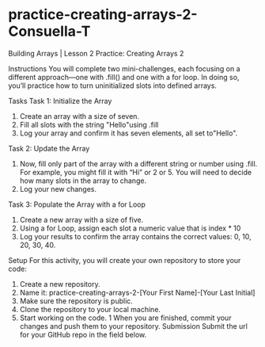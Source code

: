 # practice-creating-arrays-2-Consuella-T
Building Arrays | Lesson 2
Practice: Creating Arrays 2

Instructions
You will complete two mini-challenges, each focusing on a different approach—one
with .fill() and one with a for loop. In doing so, you’ll practice how to turn
uninitialized slots into defined arrays.

Tasks
Task 1: Initialize the Array
1. Create an array with a size of seven.
2. Fill all slots with the string "Hello"using .fill
3. Log your array and confirm it has seven elements, all set to"Hello".

Task 2: Update the Array
1. Now, fill only part of the array with a different string or number using
.fill. For example, you might fill it with “Hi” or 2 or 5. You will need to
decide how many slots in the array to change.
2. Log your new changes.

Task 3: Populate the Array with a for Loop
1. Create a new array with a size of five.
2. Using a for Loop, assign each slot a numeric value that is index * 10
3. Log your results to confirm the array contains the correct values: 0, 10, 20,
30, 40.

Setup
For this activity, you will create your own repository to store your code:
1. Create a new repository.
2. Name it: practice-creating-arrays-2-[Your First Name]-[Your Last Initial]
3. Make sure the repository is public.
4. Clone the repository to your local machine.
5. Start working on the code.
1
When you are finished, commit your changes and push them to your repository.
Submission
Submit the url for your GitHub repo in the field below.